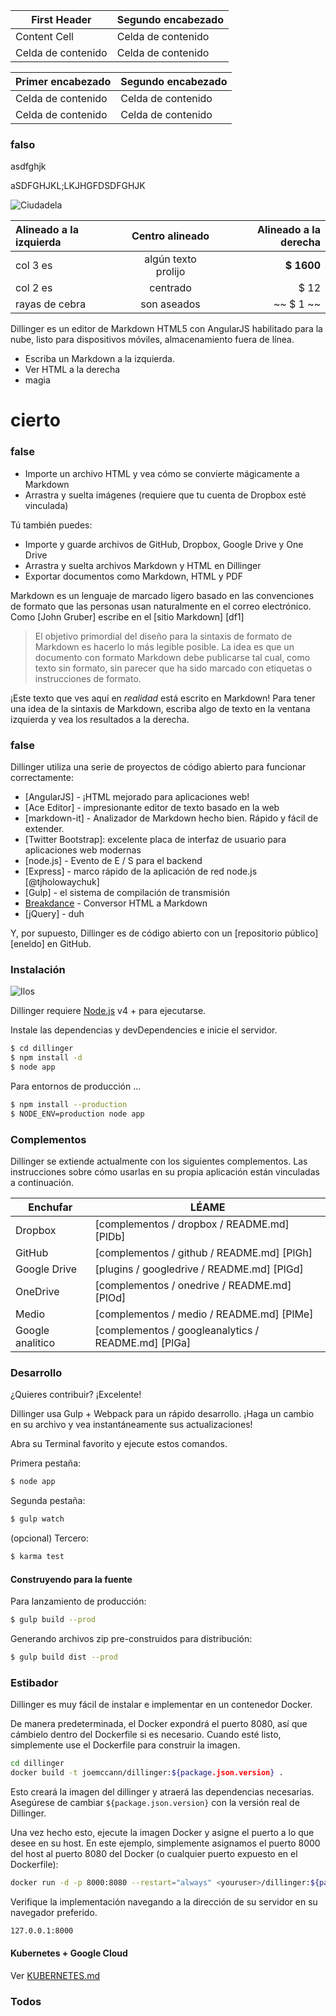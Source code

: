First Header | Segundo encabezado
--- | ---
Content Cell | Celda de contenido
Celda de contenido | Celda de contenido

Primer encabezado | Segundo encabezado
--- | ---
Celda de contenido | Celda de contenido
Celda de contenido | Celda de contenido

### falso

asdfghjk

aSDFGHJKL;LKJHGFDSDFGHJK

![Ciudadela](https://vignette.wikia.nocookie.net/masseffect/images/d/d7/MassEffect2Citadel.jpg/revision/latest?cb=20100721191415)

Alineado a la izquierda | Centro alineado | Alineado a la derecha
:-- | :-: | --:
col 3 es | algún texto prolijo | **$ 1600**
col 2 es | centrado | $ 12
rayas de cebra | son aseados | ~~ $ 1 ~~

Dillinger es un editor de Markdown HTML5 con AngularJS habilitado para la nube, listo para dispositivos móviles, almacenamiento fuera de línea.

- Escriba un Markdown a la izquierda.
- Ver HTML a la derecha
- magia

# cierto

### false

- Importe un archivo HTML y vea cómo se convierte mágicamente a Markdown
- Arrastra y suelta imágenes (requiere que tu cuenta de Dropbox esté vinculada)

Tú también puedes:

- Importe y guarde archivos de GitHub, Dropbox, Google Drive y One Drive
- Arrastra y suelta archivos Markdown y HTML en Dillinger
- Exportar documentos como Markdown, HTML y PDF

Markdown es un lenguaje de marcado ligero basado en las convenciones de formato que las personas usan naturalmente en el correo electrónico. Como [John Gruber] escribe en el [sitio Markdown] [df1]

> El objetivo primordial del diseño para la sintaxis de formato de Markdown es hacerlo lo más legible posible. La idea es que un documento con formato Markdown debe publicarse tal cual, como texto sin formato, sin parecer que ha sido marcado con etiquetas o instrucciones de formato.

¡Este texto que ves aquí en *realidad* está escrito en Markdown! Para tener una idea de la sintaxis de Markdown, escriba algo de texto en la ventana izquierda y vea los resultados a la derecha.

### false

Dillinger utiliza una serie de proyectos de código abierto para funcionar correctamente:

- [AngularJS] - ¡HTML mejorado para aplicaciones web!
- [Ace Editor] - impresionante editor de texto basado en la web
- [markdown-it] - Analizador de Markdown hecho bien. Rápido y fácil de extender.
- [Twitter Bootstrap]: excelente placa de interfaz de usuario para aplicaciones web modernas
- [node.js] - Evento de E / S para el backend
- [Express] - marco rápido de la aplicación de red node.js [@tjholowaychuk]
- [Gulp] - el sistema de compilación de transmisión
- [Breakdance](https://breakdance.github.io/breakdance/) - Conversor HTML a Markdown
- [jQuery] - duh

Y, por supuesto, Dillinger es de código abierto con un [repositorio público] [eneldo] en GitHub.

### Instalación

![Ilos](https://lh3.googleusercontent.com/proxy/DDV8a7sLIWurhJtW8Ego9bq-JlwpfFFoR0tkLJQKKYXEXoWHB6ZUP5jGKD2VcYt3z1QVsgcn6L3GoU1ns8m9fvi3U51GzddA70ZUMHgzHvjl4-i7YOJY9cShBPrfjUhMQhxaJ97WFBp612XmjMXVGypfGkiBarN4PWxhiHkiYYNW7HGbtTpOcyt9GQ4Q23C2noxLTWFXZMcQZhRpQA_qzu2n6_H6CPViBnhSHpEl4JZAPaGCSJqgZg)

Dillinger requiere [Node.js](https://nodejs.org/) v4 + para ejecutarse.

Instale las dependencias y devDependencies e inicie el servidor.

```sh
$ cd dillinger
$ npm install -d
$ node app
```

Para entornos de producción ...

```sh
$ npm install --production
$ NODE_ENV=production node app
```

### Complementos

Dillinger se extiende actualmente con los siguientes complementos. Las instrucciones sobre cómo usarlas en su propia aplicación están vinculadas a continuación.

Enchufar | LÉAME
--- | ---
Dropbox | [complementos / dropbox / README.md] [PlDb]
GitHub | [complementos / github / README.md] [PlGh]
Google Drive | [plugins / googledrive / README.md] [PlGd]
OneDrive | [complementos / onedrive / README.md] [PlOd]
Medio | [complementos / medio / README.md] [PlMe]
Google analitico | [complementos / googleanalytics / README.md] [PlGa]

### Desarrollo

¿Quieres contribuir? ¡Excelente!

Dillinger usa Gulp + Webpack para un rápido desarrollo. ¡Haga un cambio en su archivo y vea instantáneamente sus actualizaciones!

Abra su Terminal favorito y ejecute estos comandos.

Primera pestaña:

```sh
$ node app
```

Segunda pestaña:

```sh
$ gulp watch
```

(opcional) Tercero:

```sh
$ karma test
```

#### Construyendo para la fuente

Para lanzamiento de producción:

```sh
$ gulp build --prod
```

Generando archivos zip pre-construidos para distribución:

```sh
$ gulp build dist --prod
```

### Estibador

Dillinger es muy fácil de instalar e implementar en un contenedor Docker.

De manera predeterminada, el Docker expondrá el puerto 8080, así que cámbielo dentro del Dockerfile si es necesario. Cuando esté listo, simplemente use el Dockerfile para construir la imagen.

```sh
cd dillinger
docker build -t joemccann/dillinger:${package.json.version} .
```

Esto creará la imagen del dillinger y atraerá las dependencias necesarias. Asegúrese de cambiar `${package.json.version}` con la versión real de Dillinger.

Una vez hecho esto, ejecute la imagen Docker y asigne el puerto a lo que desee en su host. En este ejemplo, simplemente asignamos el puerto 8000 del host al puerto 8080 del Docker (o cualquier puerto expuesto en el Dockerfile):

```sh
docker run -d -p 8000:8080 --restart="always" <youruser>/dillinger:${package.json.version}
```

Verifique la implementación navegando a la dirección de su servidor en su navegador preferido.

```sh
127.0.0.1:8000
```

#### Kubernetes + Google Cloud

Ver [KUBERNETES.md](https://github.com/joemccann/dillinger/blob/master/KUBERNETES.md)

### Todos
